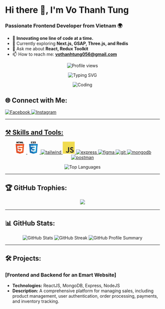 # Hi there 👋, I'm **Vo Thanh Tung**  
### Passionate Frontend Developer from Vietnam 🌍

- 🌟 **Innovating one line of code at a time.**
- 🔭 Currently exploring **Next.js, GSAP, Three.js, and Redis**
- 💬 Ask me about **React, Redux Toolkit**
- 📫 How to reach me: **vothanhtung056@gmail.com**


<p align="center">
  <img src="https://komarev.com/ghpvc/?username=ttphat204&label=Profile%20views&color=0e75b6&style=flat" alt="Profile views" />
</p>

<p align="center">
  <img src="https://readme-typing-svg.demolab.com?font=Fira+Code&weight=500&size=24&duration=3000&pause=1000&center=true&vCenter=true&width=435&lines=Innovating+in+Tech.;Building+the+Future.;Coding+for+Tomorrow." alt="Typing SVG" />
</p>



<p align="center">
  <img alt="Coding" width="60%" src="https://cdn.tgdd.vn/Files/2018/07/06/1099621/front-end-developers-openings_680x428.gif" />
</p>


## 🌐 Connect with Me:

<p align="left">
  <a href="https://www.facebook.com/thanhtung111.6">
    <img src="https://img.icons8.com/color/48/000000/facebook.png" alt="Facebook" />
   <a href="https://www.instagram.com/thnhtung._/">
    <img src="https://img.icons8.com/color/48/000000/instagram.png" alt="Instagram" />
</p>

---

## ⚒️ Skills and Tools:

<p align="center">
 <a href="https://www.w3.org/html/" target="_blank" rel="noreferrer">
    <img src="https://raw.githubusercontent.com/devicons/devicon/master/icons/html5/html5-original-wordmark.svg" alt="html5" width="40" height="40"/>
  </a> 
  <a href="https://www.w3schools.com/css/" target="_blank" rel="noreferrer">
    <img src="https://raw.githubusercontent.com/devicons/devicon/master/icons/css3/css3-original-wordmark.svg" alt="css3" width="40" height="40"/>
  </a>
    <a href="https://tailwindcss.com/" target="_blank" rel="noreferrer">
    <img src="https://www.vectorlogo.zone/logos/tailwindcss/tailwindcss-icon.svg" alt="tailwind" width="40" height="40"/>
  </a> 
    <a href="https://developer.mozilla.org/en-US/docs/Web/JavaScript" target="_blank" rel="noreferrer">
    <img src="https://raw.githubusercontent.com/devicons/devicon/master/icons/javascript/javascript-original.svg" alt="javascript" width="40" height="40"/>
  </a> 

  </a> 
  <a href="https://expressjs.com" target="_blank" rel="noreferrer">
    <img src="https://adware-technologies.s3.amazonaws.com/uploads/technology/thumbnail/20/express-js.png" alt="express" width="40" height="40"/>
  </a> 
  <a href="https://www.figma.com/" target="_blank" rel="noreferrer">
    <img src="https://www.vectorlogo.zone/logos/figma/figma-icon.svg" alt="figma" width="40" height="40"/>
  </a> 
  <a href="https://git-scm.com/" target="_blank" rel="noreferrer">
    <img src="https://www.vectorlogo.zone/logos/git-scm/git-scm-icon.svg" alt="git" width="40" height="40"/>
  </a> 

  <a href="https://www.mongodb.com/" target="_blank" rel="noreferrer">
    <img src="https://cdn.iconscout.com/icon/free/png-256/free-mongodb-logo-icon-download-in-svg-png-gif-file-formats--technology-social-media-company-vol-5-pack-logos-icons-2945120.png?f=webp" alt="mongodb" width="40" height="40"/>
  </a> 

  <a href="https://postman.com" target="_blank" rel="noreferrer">
    <img src="https://www.vectorlogo.zone/logos/getpostman/getpostman-icon.svg" alt="postman" width="40" height="40"/>
  </a> 
  <p align="center">
  <img src="https://github-readme-stats.vercel.app/api/top-langs?username=ttphat204&show_icons=true&locale=en&layout=compact" alt="Top Languages" />
</p>
</p>

---

## 🏆 GitHub Trophies:

<p align="center">
  <img src="https://github-profile-trophy.vercel.app/?username=vothanhtung96&theme=algolia%22%20alt=%22GitHub%20Trophies" />
</p>

---

## 📊 GitHub Stats:

<p align="center">
  <img src="https://github-readme-stats.vercel.app/api?username=vothanhtung96&show_icons=true&locale=en&theme=radical" alt="GitHub Stats" />
  <img src="https://github-readme-streak-stats.herokuapp.com/?user=vothanhtung96&theme=radical" alt="GitHub Streak" />
  <img src="https://github-profile-summary-cards.vercel.app/api/cards/profile-details?username=vothanhtung96&theme=radical" alt="GitHub Profile Summary" />
</p>

---


  ## 🛠️ Projects:

### [Frontend and Backend for an Emart Website]
- **Technologies:** ReactJS, MongoDB, Express, NodeJS
- **Description:** A comprehensive platform for managing sales, including product management, user authentication, order processing, payments, and inventory tracking.
</p>
